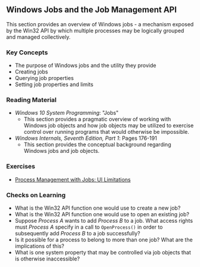 ## Windows Jobs and the Job Management API

This section provides an overview of Windows jobs - a mechanism exposed by the Win32 API by which multiple processes may be logically grouped and managed collectively.

### Key Concepts

- The purpose of Windows jobs and the utility they provide
- Creating jobs
- Querying job properties
- Setting job properties and limits

### Reading Material

- _Windows 10 System Programming_: "Jobs"
    - This section provides a pragmatic overview of working with Windows job objects and how job objects may be utilized to exercise control over running programs that would otherwise be impossible.
- _Windows Internals, Seventh Edition, Part 1_: Pages 176-191
    - This section provides the conceptual background regarding Windows jobs and job objects.

### Exercises

- [Process Management with Jobs: UI Limitations](./ui-limits)

### Checks on Learning

- What is the Win32 API function one would use to create a new job?
- What is the Win32 API function one would use to open an existing job?
- Suppose _Process A_ wants to add _Process B_ to a job. What access rights must _Process A_ specify in a call to `OpenProcess()` in order to subsequently add _Process B_ to a job successfully?
- Is it possible for a process to belong to more than one job? What are the implications of this?
- What is one system property that may be controlled via job objects that is otherwise inaccessible?
